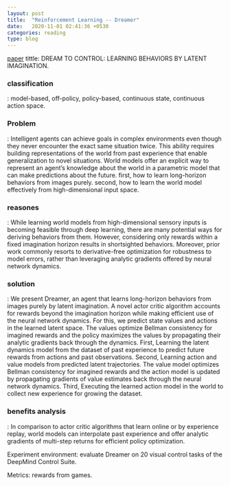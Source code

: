 ```yaml
---
layout: post
title:  "Reinforcement Learning -- Dreamer"
date:   2020-11-01 02:41:36 +0530
categories: reading
type: blog
---
```

[paper][paper] tittle: DREAM TO CONTROL: LEARNING BEHAVIORS BY LATENT IMAGINATION.

<h3>classification</h3>: model-based, off-policy, policy-based, continuous state, continuous action space.

<h3>Problem</h3>: Intelligent agents can achieve goals in complex environments even though they never encounter the exact same situation twice. This ability requires building representations of the world from past experience that enable generalization to novel situations. World models offer an explicit way to represent an agent’s knowledge about the world in a parametric model that can make predictions about the future. first, how to learn long-horizon behaviors from images purely. second, how to learn the world model effectively from high-dimensional input space.

<h3>reasones</h3>: While learning world models from high-dimensional sensory inputs is becoming feasible through deep learning, there are many potential ways for deriving behaviors from them. However, considering only rewards within a fixed imagination horizon results in shortsighted behaviors.  Moreover, prior work commonly resorts to derivative-free optimization for robustness to model errors, rather than leveraging analytic gradients offered by neural network dynamics.

<h3>solution</h3>: We present Dreamer, an agent that learns long-horizon behaviors from images purely by latent imagination. A novel actor critic algorithm accounts for rewards beyond the imagination horizon while making efficient use of the neural network dynamics. For this, we predict state values and actions in the learned latent space. The values optimize Bellman consistency for imagined rewards and the policy maximizes the values by propagating their analytic gradients back through the dynamics. First, Learning the latent dynamics model from the dataset of past experience to predict future rewards from actions and past observations. Second, Learning action and value models from predicted latent trajectories. The value model optimizes Bellman consistency for imagined rewards and the action model is updated by propagating gradients of value estimates back through the neural network dynamics. Third, Executing the learned action model in the world to collect new experience for growing the dataset.

<h3>benefits analysis</h3>: In comparison to actor critic algorithms that learn online or by experience replay, world models can interpolate past experience and offer analytic gradients of multi-step returns for efficient policy optimization.


Experiment environment: evaluate Dreamer on 20 visual control tasks of the DeepMind Control Suite.

Metrics: rewards from games.

[paper]:https://arxiv.org/abs/1912.01603
